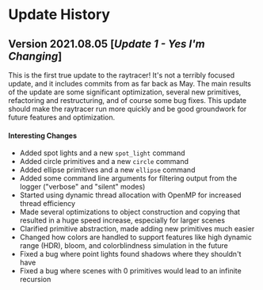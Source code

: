 # Update History

## Version 2021.08.05 [*Update 1 - Yes I'm Changing*]

This is the first true update to the raytracer! It's not a terribly focused update, and it includes commits from as far back as May.
The main results of the update are some significant optimization, several new primitives, refactoring and restructuring, and of course
some bug fixes. This update should make the raytracer run more quickly and be good groundwork for future features and optimization.

#### Interesting Changes
- Added spot lights and a new `spot_light` command
- Added circle primitives and a new `circle` command
- Added ellipse primitives and a new `ellipse` command
- Added some command line arguments for filtering output from the logger ("verbose" and "silent" modes)
- Started using dynamic thread allocation with OpenMP for increased thread efficiency
- Made several optimizations to object construction and copying that resulted in a huge speed increase, especially for larger scenes
- Clarified primitive abstraction, made adding new primitives much easier
- Changed how colors are handled to support features like high dynamic range (HDR), bloom, and colorblindness simulation in the future
- Fixed a bug where point lights found shadows where they shouldn't have
- Fixed a bug where scenes with 0 primitives would lead to an infinite recursion
